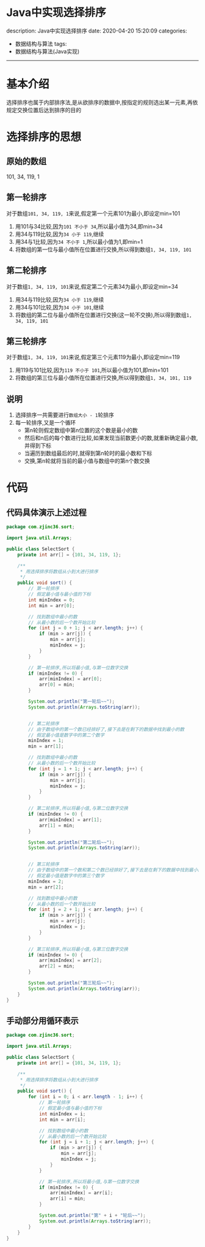 #   Java中实现选择排序
description: Java中实现选择排序
date: 2020-04-20 15:20:09
categories:
- 数据结构与算法
tags:
- 数据结构与算法(Java实现)
---
#   基本介绍
选择排序也属于内部排序法,是从欲排序的数据中,按指定的规则选出某一元素,再依规定交换位置后达到排序的目的

#   选择排序的思想
## 	原始的数组
101, 34, 119, 1
## 	第一轮排序
对于数组`101, 34, 119, 1`来说,假定第一个元素101为最小,即设定min=101
1. 	用101与34比较,因为`101 不小于 34`,所以最小值为34,即min=34
2. 	用34与119比较,因为`34 小于 119`,继续
3. 	用34与1比较,因为`34 不小于 1`,所以最小值为1,即min=1
4. 	将数组的第一位与最小值所在位置进行交换,所以得到数组`1, 34, 119, 101`

## 	第二轮排序
对于数组`1, 34, 119, 101`来说,假定第二个元素34为最小,即设定min=34
1. 	用34与119比较,因为`34 小于 119`,继续
2. 	用34与101比较,因为`34 小于 101`,继续
3. 	将数组的第二位与最小值所在位置进行交换(这一轮不交换),所以得到数组`1, 34, 119, 101`

## 	第三轮排序
对于数组`1, 34, 119, 101`来说,假定第三个元素119为最小,即设定min=119
1. 	用119与101比较,因为`119 不小于 101`,所以最小值为101,即min=101
3. 	将数组的第三位与最小值所在位置进行交换,所以得到数组`1, 34, 101, 119`

## 	说明
1.  选择排序一共需要进行`数组大小 - 1`轮排序
2.  每一轮排序,又是一个循环
    -   第n轮则假定数组中第n位置的这个数是最小的数
    -   然后和n后的每个数进行比较,如果发现当前数更小的数,就重新确定最小数,并得到下标
    -   当遍历到数组最后的时,就得到第n轮时的最小数和下标
    -   交换,第n轮就将当前的最小值与数组中的第n个数交换

#   代码
##  代码具体演示上述过程
```JAVA
package com.zjinc36.sort;

import java.util.Arrays;

public class SelectSort {
	private int arr[] = {101, 34, 119, 1};

	/**
	 * 用选择排序将数组从小到大进行排序
	 */
	public void sort() {
		// 第一轮排序
		// 假定最小值与最小值的下标
		int minIndex = 0;
		int min = arr[0];

		// 找到数组中最小的数
		// 从最小数的后一个数开始比较
		for (int j = 0 + 1; j < arr.length; j++) {
			if (min > arr[j]) {
				min = arr[j];
				minIndex = j;
			}
		}

		// 第一轮排序,所以将最小值,与第一位数字交换
		if (minIndex != 0) {
			arr[minIndex] = arr[0];
			arr[0] = min;
		}

		System.out.println("第一轮后~~");
		System.out.println(Arrays.toString(arr));


		// 第二轮排序
		// 由于数组中的第一个数已经排好了,接下去是在剩下的数据中找到最小的数
		// 假定最小值是数字中的第二个数字
		minIndex = 1;
		min = arr[1];

		// 找到数组中最小的数
		// 从最小数的后一个数开始比较
		for (int j = 1 + 1; j < arr.length; j++) {
			if (min > arr[j]) {
				min = arr[j];
				minIndex = j;
			}
		}

		// 第二轮排序,所以将最小值,与第二位数字交换
		if (minIndex != 0) {
			arr[minIndex] = arr[1];
			arr[1] = min;
		}

		System.out.println("第二轮后~~");
		System.out.println(Arrays.toString(arr));


		// 第三轮排序
		// 由于数组中的第一个数和第二个数已经排好了,接下去是在剩下的数据中找到最小的数
		// 假定最小值是数字中的第三个数字
		minIndex = 2;
		min = arr[2];

		// 找到数组中最小的数
		// 从最小数的后一个数开始比较
		for (int j = 2 + 1; j < arr.length; j++) {
			if (min > arr[j]) {
				min = arr[j];
				minIndex = j;
			}
		}

		// 第三轮排序,所以将最小值,与第三位数字交换
		if (minIndex != 0) {
			arr[minIndex] = arr[2];
			arr[2] = min;
		}

		System.out.println("第三轮后~~");
		System.out.println(Arrays.toString(arr));
	}
}
```

##	手动部分用循环表示
```JAVA
package com.zjinc36.sort;

import java.util.Arrays;

public class SelectSort {
	private int arr[] = {101, 34, 119, 1};

	/**
	 * 用选择排序将数组从小到大进行排序
	 */
	public void sort() {
		for (int i = 0; i < arr.length - 1; i++) {
			// 第一轮排序
			// 假定最小值与最小值的下标
			int minIndex = i;
			int min = arr[i];

			// 找到数组中最小的数
			// 从最小数的后一个数开始比较
			for (int j = i + 1; j < arr.length; j++) {
				if (min > arr[j]) {
					min = arr[j];
					minIndex = j;
				}
			}

			// 第一轮排序,所以将最小值,与第一位数字交换
			if (minIndex != 0) {
				arr[minIndex] = arr[i];
				arr[i] = min;
			}

			System.out.println("第" + i + "轮后~~");
			System.out.println(Arrays.toString(arr));
		}
	}
}
```

